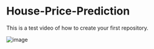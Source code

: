 # House-Price-Prediction
This is a test video of how to create your first repository.

![image](https://thumbor.forbes.com/thumbor/fit-in/900x510/https://www.forbes.com/home-improvement/wp-content/uploads/2022/07/Paris_Exterior_4-Edit-e1714649473120.png)

